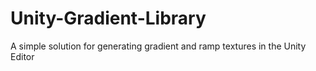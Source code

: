 # Unity-Gradient-Library
A simple solution for generating gradient and ramp textures in the Unity Editor
